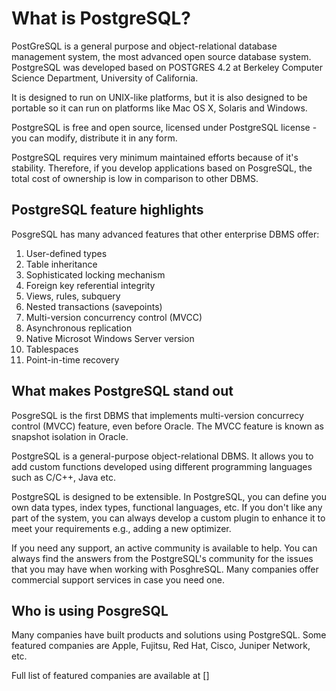 # What is PostgreSQL?

PostGreSQL is a general purpose and object-relational database management system, the most advanced open source database system. PostgreSQL was developed based on POSTGRES 4.2 at Berkeley Computer Science Department, University of California.

It is designed to run on UNIX-like platforms, but it is also designed to be portable so it can run on platforms like Mac OS X, Solaris and Windows.

PostgreSQL is free and open source, licensed under PostgreSQL license - you can modify, distribute it in any form.

PostgreSQL requires very minimum maintained efforts because of it's stability. Therefore, if you develop applications based on PosgreSQL, the total cost of ownership is low in comparison to other DBMS.

## PostgreSQL feature highlights

PosgreSQL has many advanced features that other enterprise DBMS offer:
1. User-defined types
2. Table inheritance
3. Sophisticated locking mechanism
4. Foreign key referential integrity
5. Views, rules, subquery
6. Nested transactions (savepoints)
7. Multi-version concurrency control (MVCC)
8. Asynchronous replication
9. Native Microsot Windows Server version
10. Tablespaces
11. Point-in-time recovery

## What makes PostgreSQL stand out

PosgreSQL is the first DBMS that implements multi-version concurrecy control (MVCC) feature, even before Oracle. The MVCC feature is known as snapshot isolation in Oracle.

PostgreSQL is a general-purpose object-relational DBMS. It allows you to add custom functions developed using different programming languages such as C/C++, Java etc.

PostgreSQL is designed to be extensible. In PostgreSQL, you can define you own data types, index types, functional languages, etc. If you don't like any part of the system, you can always develop a custom plugin to enhance it to meet your requirements e.g., adding a new optimizer.

If you need any support, an active community is available to help. You can always find the answers from the PostgreSQL's community for the issues that you may have when working with PosghreSQL. Many companies offer commercial support services in case you need one.

## Who is using PosgreSQL

Many companies have built products and solutions using PostgreSQL. Some featured companies are Apple, Fujitsu, Red Hat, Cisco, Juniper Network, etc. 

Full list of featured companies are available at []